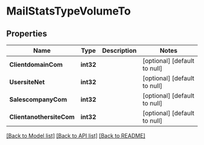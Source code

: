 # MailStatsTypeVolumeTo

## Properties
Name | Type | Description | Notes
------------ | ------------- | ------------- | -------------
**ClientdomainCom** | **int32** |  | [optional] [default to null]
**UsersiteNet** | **int32** |  | [optional] [default to null]
**SalescompanyCom** | **int32** |  | [optional] [default to null]
**ClientanothersiteCom** | **int32** |  | [optional] [default to null]

[[Back to Model list]](../README.md#documentation-for-models) [[Back to API list]](../README.md#documentation-for-api-endpoints) [[Back to README]](../README.md)

